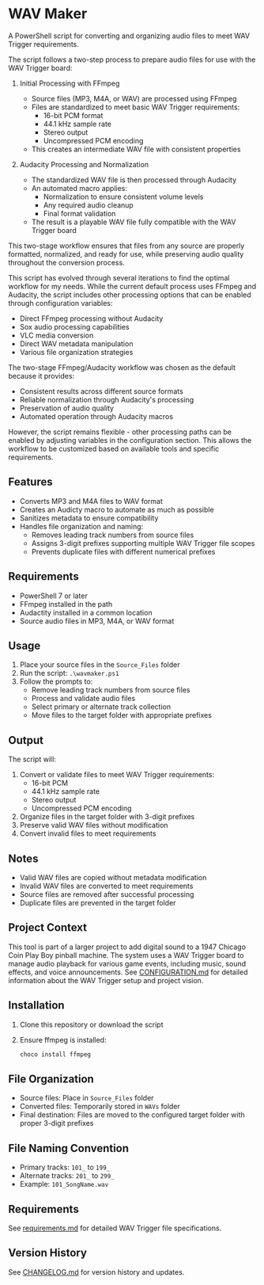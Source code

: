 # WAV Maker

A PowerShell script for converting and organizing audio files to meet WAV Trigger requirements.

The script follows a two-step process to prepare audio files for use with the WAV Trigger board:

1. Initial Processing with FFmpeg
   - Source files (MP3, M4A, or WAV) are processed using FFmpeg
   - Files are standardized to meet basic WAV Trigger requirements:
     - 16-bit PCM format
     - 44.1 kHz sample rate
     - Stereo output
     - Uncompressed PCM encoding
   - This creates an intermediate WAV file with consistent properties

2. Audacity Processing and Normalization
   - The standardized WAV file is then processed through Audacity
   - An automated macro applies:
     - Normalization to ensure consistent volume levels
     - Any required audio cleanup
     - Final format validation
   - The result is a playable WAV file fully compatible with the WAV Trigger board

This two-stage workflow ensures that files from any source are properly formatted, normalized, and ready for use, while preserving audio quality throughout the conversion process.

This script has evolved through several iterations to find the optimal workflow for my needs. While the current default process uses FFmpeg and Audacity, the script includes other processing options that can be enabled through configuration variables:

- Direct FFmpeg processing without Audacity
- Sox audio processing capabilities 
- VLC media conversion
- Direct WAV metadata manipulation
- Various file organization strategies

The two-stage FFmpeg/Audacity workflow was chosen as the default because it provides:

- Consistent results across different source formats
- Reliable normalization through Audacity's processing
- Preservation of audio quality
- Automated operation through Audacity macros

However, the script remains flexible - other processing paths can be enabled by adjusting variables in the configuration section. This allows the workflow to be customized based on available tools and specific requirements.

## Features

- Converts MP3 and M4A files to WAV format
- Creates an Audicty macro to automate as much as possible
- Sanitizes metadata to ensure compatibility
- Handles file organization and naming:
  - Removes leading track numbers from source files
  - Assigns 3-digit prefixes supporting multiple WAV Trigger file scopes
  - Prevents duplicate files with different numerical prefixes

## Requirements

- PowerShell 7 or later
- FFmpeg installed in the path
- Audactity installed in a common location
- Source audio files in MP3, M4A, or WAV format

## Usage

1. Place your source files in the `Source_Files` folder
2. Run the script: `.\wavmaker.ps1`
3. Follow the prompts to:
   - Remove leading track numbers from source files
   - Process and validate audio files
   - Select primary or alternate track collection
   - Move files to the target folder with appropriate prefixes

## Output

The script will:

1. Convert or validate files to meet WAV Trigger requirements:
   - 16-bit PCM
   - 44.1 kHz sample rate
   - Stereo output
   - Uncompressed PCM encoding
2. Organize files in the target folder with 3-digit prefixes
3. Preserve valid WAV files without modification
4. Convert invalid files to meet requirements

## Notes

- Valid WAV files are copied without metadata modification
- Invalid WAV files are converted to meet requirements
- Source files are removed after successful processing
- Duplicate files are prevented in the target folder

## Project Context

This tool is part of a larger project to add digital sound to a 1947 Chicago Coin Play Boy pinball machine. The system uses a WAV Trigger board to manage audio playback for various game events, including music, sound effects, and voice announcements. See [CONFIGURATION.md](CONFIGURATION.md) for detailed information about the WAV Trigger setup and project vision.

## Installation

1. Clone this repository or download the script
2. Ensure ffmpeg is installed:

   ```powershell
   choco install ffmpeg
   ```

## File Organization

- Source files: Place in `Source_Files` folder
- Converted files: Temporarily stored in `WAVs` folder
- Final destination: Files are moved to the configured target folder with proper 3-digit prefixes

## File Naming Convention

- Primary tracks: `101_` to `199_`
- Alternate tracks: `201_` to `299_`
- Example: `101_SongName.wav`

## Requirements

See [requirements.md](requirements.md) for detailed WAV Trigger file specifications.

## Version History

See [CHANGELOG.md](CHANGELOG.md) for version history and updates. 